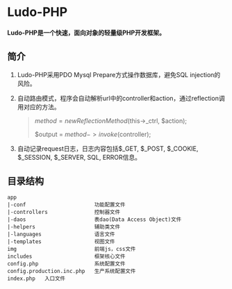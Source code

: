 # Ludo-PHP
#### Ludo-PHP是一个快速，面向对象的轻量级PHP开发框架。

## 简介

1. Ludo-PHP采用PDO Mysql Prepare方式操作数据库，避免SQL injection的风险。
2. 自动路由模式，程序会自动解析url中的controller和action，通过reflection调用对应的方法。
    
    > $method = new ReflectionMethod($this->_ctrl, $action);
    >
    > $output = $method->invoke($controller);
3. 自动记录request日志，日志内容包括$_GET, $_POST, $_COOKIE, $_SESSION, $_SERVER, SQL, ERROR信息。

## 目录结构

    app
    |-conf                      功能配置文件
    |-controllers	            控制器文件
    |-daos		                表dao(Data Access Object)文件
    |-helpers                   辅助类文件
    |-languages                 语言文件
    |-templates		            视图文件
    img                         前端js，css文件
    includes                    框架核心文件
    config.php                  系统配置文件
    config.production.inc.php   生产系统配置文件
    index.php	入口文件